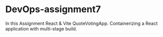 
# DevOps-assignment7
In this Assignment React &amp; Vite QuoteVotingApp. Containerizing a React application with multi-stage build. 


